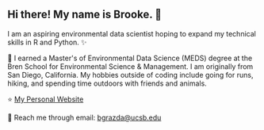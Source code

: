 ## Hi there! My name is Brooke. 👋

I am an aspiring environmental data scientist hoping to expand my technical skills in R and Python. ✨

🌱 I earned a Master's of Environmental Data Science (MEDS) degree at the Bren School for Environmental Science & Management. I am originally from San Diego, California. My hobbies outside of coding include going for runs, hiking, and spending time outdoors with friends and animals. 

⭐ [My Personal Website](https://bgrazda.github.io/)

🤙 Reach me through email: bgrazda@ucsb.edu

<!--
**bgrazda/bgrazda** is a ✨ _special_ ✨ repository because its `README.md` (this file) appears on your GitHub profile.

Here are some ideas to get you started:

- 🔭 I’m currently working on ...
- 🌱 I’m currently learning ...
- 👯 I’m looking to collaborate on ...
- 🤔 I’m looking for help with ...
- 💬 Ask me about ...
- 📫 How to reach me: ...
- 😄 Pronouns: ...
- ⚡ Fun fact: ...
-->
